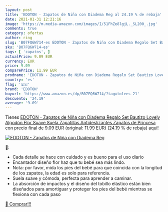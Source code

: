 ```yaml
---
layout: post
title: 'EDOTON - Zapatos de Niña con Diadema Reg al 24.19 % de rebaja'
date: 2021-01-31 12:21:16
image: 'https://m.media-amazon.com/images/I/51FhZe8lgjL._SL200_.jpg'
comments: true
category: ofertas
author: ring
slug: 'B07FQ6W714-es EDOTON - Zapatos de Niña con Diadema Regalo Set Bautizo...'
sku: 'B07FQ6W714-es'
tags: [ 'zapatos', ]
actualPrice: 9.09 EUR
currency: EUR
price: 9.09
comparePrice: 11.99 EUR
prodname: 'EDOTON - Zapatos de Niña con Diadema Regalo Set Bautizo Lovely Algodón Flor Suave Suela Zapatillas Antideslizantes Zapatos de Princesa'
country: 'es'
flag: '🇪🇸'
brand: 'EDOTON'
buyurl: 'https://www.amazon.es/dp/B07FQ6W714/?tag=tolees-21'
descuento: '24.19'
average: '9.09'
---
```


Tienes [EDOTON - Zapatos de Niña con Diadema Regalo Set Bautizo Lovely Algodón Flor Suave Suela Zapatillas Antideslizantes Zapatos de Princesa](https://www.amazon.es/dp/B07FQ6W714/?tag=tolees-21) con precio final de  9.09 EUR (original: 11.99 EUR) (24.19 %  de rebaja) aqui!

[![EDOTON - Zapatos de Niña con Diadema Reg](https://m.media-amazon.com/images/I/51FhZe8lgjL._SL200_.jpg)](https://www.amazon.es/dp/B07FQ6W714/?tag=tolees-21)

🔎:

- Cada detalle se hace con cuidado y es bueno para el uso diario
- Encantador diseño flor haz que tu bebé sea más lindo.
- Nota: por favor, mida los pies del bebé para que coincida con la longitud de los zapatos, la edad es solo para referencia.
- Suela suave y cómoda, perfecta para aprender a caminar.
- La absorción de impactos y el diseño del tobillo elástico están bien diseñados para amortiguar y proteger los pies del bebé mientras se flexiona con cada paso

[🛒 Comprar!!!](https://www.amazon.es/dp/B07FQ6W714/?tag=tolees-21)
